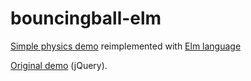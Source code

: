 # bouncingball-elm
[Simple physics demo](http://hypnosphi.github.io/bouncingball-elm/) reimplemented with [Elm language](http://elm-lang.org/)

[Original demo](http://cssdeck.com/labs/full/i35mhl1k) (jQuery).

